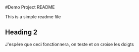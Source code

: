 #Demo Project README

This is a simple readme file

## Heading 2

J'espère que ceci fonctionnera, on teste et on croise les doigts